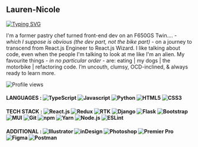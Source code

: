 ## Lauren-Nicole 
[![Typing SVG](https://readme-typing-svg.demolab.com?font=Fira+Code&pause=1000&color=EF2D5E&width=435&lines=React+Engineer+and+Student+Mentor)](https://git.io/typing-svg)

I'm a former pastry chef turned front-end dev on an F650GS Twin.... - *which I suppose is obvious (the dev part, not the bike part)* - on a journey to transcend from React.js Engineer to React.js Wizard. I like talking about code, even when the people I'm talking to look at me like I'm an alien. My favourite things - *in no particular order* - are: eating | my dogs | the motorbike | refactoring code. I’m uncouth, clumsy, OCD-inclined, & always ready to learn more.

![Profile views](https://komarev.com/ghpvc/?username=CluelessBiker&label=Profile%20views&color=EF2D5E&style=flat)

<!-- Icons came from : [Simple Icons](https://simpleicons.org/) -->
#### LANGUAGES : ![TypeScript](https://img.shields.io/badge/-TypeScript-EF2D5E?logo=typescript&logoColor=white&style=flat) ![Javascript](https://img.shields.io/badge/-JavaScript-F7DF1E?logo=javascript&logoColor=white&style=flat) ![Python](https://img.shields.io/badge/-Python-3776AB?logo=python&logoColor=white&style=flat) ![HTML5](https://img.shields.io/badge/-HTML5-E34F26?logo=html5&logoColor=white&style=flat) ![CSS3](https://img.shields.io/badge/-CSS3-0f72b7?logo=css3&logoColor=white&style=flat)
#### TECH STACK : ![React.js](https://img.shields.io/badge/-React.js-61DAFB?logo=react&logoColor=white&style=flat) ![Redux](https://img.shields.io/badge/-Redux-764ABC?logo=redux&logoColor=white&style=flat) ![RTK](https://img.shields.io/badge/-RTK-999999?logo=redux&logoColor=white&style=flat) ![Django](https://img.shields.io/badge/-Django-092E20?logo=django&logoColor=white&style=flat) ![Flask](https://img.shields.io/badge/-Flask-000000?logo=flask&logoColor=white&style=flat) ![Bootstrap](https://img.shields.io/badge/-Bootstrap-7952B3?logo=bootstrap&logoColor=white&style=flat) ![MUI](https://img.shields.io/badge/-MUI-007FFF?logo=mui&logoColor=white&style=flat) ![Git](https://img.shields.io/badge/-Git-F05032?logo=git&logoColor=white&style=flat) ![npm](https://img.shields.io/badge/-npm-CB3837?logo=npm&logoColor=white&style=flat) ![Yarn](https://img.shields.io/badge/-Yarn-2C8EBB?logo=Yarn&logoColor=white&style=flat) ![Node.js](https://img.shields.io/badge/-Node.js-339933?logo=Node&logoColor=white&style=flat) ![ESLint](https://img.shields.io/badge/-ESLint-4B32C3?logo=ESLint&logoColor=white&style=flat)
#### ADDITIONAL : ![Illustrator](https://img.shields.io/badge/-Illustrator-FF9A00?logo=adobeillustrator&logoColor=white&style=flat) ![inDesign](https://img.shields.io/badge/-inDesign-FF3366?logo=adobeindesign&logoColor=white&style=flat) ![Photoshop](https://img.shields.io/badge/-Photoshop-31A8FF?logo=adobephotoshop&logoColor=white&style=flat) ![Premier Pro](https://img.shields.io/badge/-Premier%20Pro-9999FF?logo=adobepremierpro&logoColor=white&style=flat) ![Figma](https://img.shields.io/badge/-Figma-F24E1E?logo=figma&logoColor=white&style=flat) ![Postman](https://img.shields.io/badge/-Postman-892CA0?logo=Postman&logoColor=white&style=flat)


<!-- ![Github stats](https://github-readme-stats.vercel.app/api?username=cluelessbiker&show_icons=true&locale=en&theme=vision-friendly-dark) -->

<!-- ![GitHub streak](https://github-readme-streak-stats.herokuapp.com/?user=cluelessbiker&) -->

